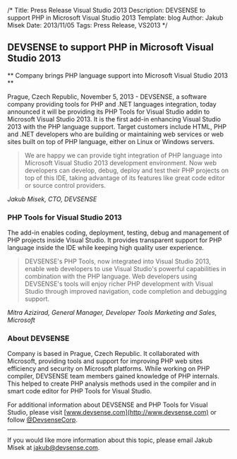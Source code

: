 /*
Title: Press Release Visual Studio 2013
Description: DEVSENSE to support PHP in Microsoft Visual Studio 2013 
Template: blog
Author: Jakub Misek
Date: 2013/11/05
Tags: Press Release, VS2013
*/

## DEVSENSE to support PHP in Microsoft Visual Studio 2013
** Company brings PHP language support into Microsoft Visual Studio 2013 **

Prague, Czech Republic, November 5, 2013 - DEVSENSE, a software company providing tools for PHP and .NET languages integration, today announced it will be providing its PHP Tools for Visual Studio addin to Microsoft Visual Studio 2013. It is the first add-in enhancing Visual Studio 2013 with the PHP language support. Target customers include HTML, PHP and .NET developers who are building or maintaining web services or web sites built on top of PHP language, either on Linux or Windows servers.

> We are happy we can provide tight integration of PHP language into Microsoft Visual Studio 2013 development environment. Now web developers can develop, debug, deploy and test their PHP projects on top of this IDE, taking advantage of its features like great code editor or source control providers.

*Jakub Misek, CTO, DEVSENSE*

### PHP Tools for Visual Studio 2013

The add-in enables coding, deployment, testing, debug and management of PHP projects inside Visual Studio. It provides transparent support for PHP language inside the IDE while keeping high quality user experience. 

> DEVSENSE's PHP Tools, now integrated into Visual Studio 2013, enable web developers to use Visual Studio's powerful capabilities in combination with the PHP language. Web developers using DEVSENSE's tools will enjoy richer PHP development with Visual Studio through improved navigation, code completion and debugging support.

*Mitra Azizirad, General Manager, Developer Tools Marketing and Sales, Microsoft*

### About DEVSENSE

Company is based in Prague, Czech Republic. It collaborated with Microsoft, providing tools and support for improving PHP web sites efficiency and security on Microsoft platforms. While working on PHP compiler, DEVSENSE team members gained knowledge of PHP internals. This helped to create PHP analysis methods used in the compiler and in smart code editor for PHP Tools for Visual Studio. 

For additional information about DEVSENSE and PHP Tools for Visual Studio, please visit [www.devsense.com](http://www.devsense.com) or follow [@DevsenseCorp](https://twitter.com/DevsenseCorp).

---

If you would like more information about this topic, please email Jakub Misek at <jakub@devsense.com>.